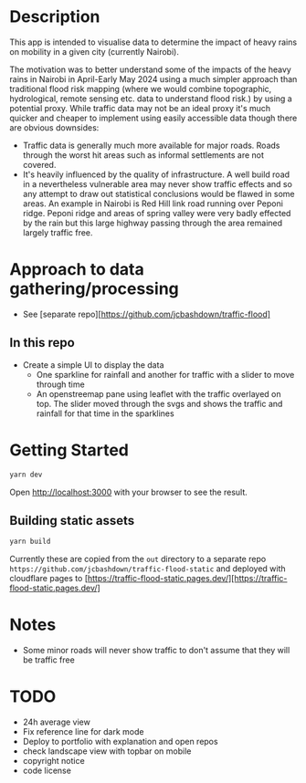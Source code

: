 # Description

This app is intended to visualise data to determine the impact of heavy rains on mobility in a given city (currently Nairobi).

The motivation was to better understand some of the impacts of the heavy rains in Nairobi in April-Early May 2024 using a much simpler approach than traditional flood risk mapping (where we would combine topographic, hydrological, remote sensing etc. data to understand flood risk.) by using a potential proxy. While traffic data may not be an ideal proxy it's much quicker and cheaper to implement using easily accessible data though there are obvious downsides:

-   Traffic data is generally much more available for major roads. Roads through the worst hit areas such as informal settlements are not covered.
-   It's heavily influenced by the quality of infrastructure. A well build road in a nevertheless vulnerable area may never show traffic effects and so any attempt to draw out statistical conclusions would be flawed in some areas. An example in Nairobi is Red Hill link road running over Peponi ridge. Peponi ridge and areas of spring valley were very badly effected by the rain but this large highway passing through the area remained largely traffic free.

# Approach to data gathering/processing

-   See [separate repo][https://github.com/jcbashdown/traffic-flood]

## In this repo

-   Create a simple UI to display the data
    -   One sparkline for rainfall and another for traffic with a slider to move through time
    -   An openstreemap pane using leaflet with the traffic overlayed on top. The slider moved through the svgs and shows the traffic and rainfall for that time in the sparklines

# Getting Started

```bash
yarn dev
```

Open [http://localhost:3000](http://localhost:3000) with your browser to see the result.

## Building static assets

```bash
yarn build
```

Currently these are copied from the `out` directory to a separate repo `https://github.com/jcbashdown/traffic-flood-static` and deployed with cloudflare pages to [https://traffic-flood-static.pages.dev/][https://traffic-flood-static.pages.dev/]

# Notes

-   Some minor roads will never show traffic to don't assume that they will be traffic free

# TODO

-   24h average view
-   Fix reference line for dark mode
-   Deploy to portfolio with explanation and open repos
-   check landscape view with topbar on mobile
-   copyright notice
-   code license
